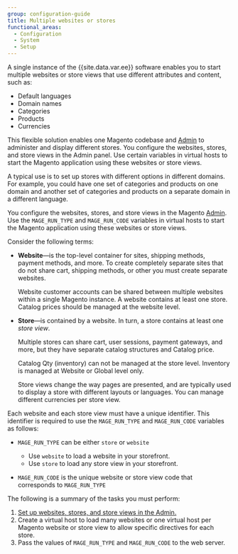 ```yaml
---
group: configuration-guide
title: Multiple websites or stores
functional_areas:
  - Configuration
  - System
  - Setup
---
```


A single instance of the {{site.data.var.ee}} software enables you to start multiple websites or store views that use different attributes and content, such as:

-  Default languages
-  Domain names
-  Categories
-  Products
-  Currencies

This flexible solution enables one Magento codebase and [Admin](https://glossary.magento.com/magento-admin) to administer and display different stores. You configure the websites, stores, and store views in the Admin panel. Use certain variables in virtual hosts to start the Magento application using these websites or store views.

A typical use is to set up stores with different options in different domains. For example, you could have one set of categories and products on one domain and another set of categories and products on a separate domain in a different language.

You configure the websites, stores, and store views in the Magento [Admin](https://glossary.magento.com/admin). Use the `MAGE_RUN_TYPE` and `MAGE_RUN_CODE` variables in virtual hosts to start the Magento application using these websites or store views.

Consider the following terms:

-  **Website**—is the top-level container for sites, shipping methods, payment methods, and more. To create completely separate sites that do not share cart, shipping methods, or other you must create separate websites.

   Website customer accounts can be shared between multiple websites within a single Magento instance. A website contains at least one store. Catalog prices should be managed at the website level.

-  **Store**—is contained by a website. In turn, a store contains at least one *store view*.

   Multiple stores can share cart, user sessions, payment gateways, and more, but they have separate catalog structures and Catalog price.

   Catalog Qty (inventory) can not be managed at the store level. Inventory is managed at Website or Global level only.

   Store views change the way pages are presented, and are typically used to display a store with different layouts or languages. You can manage different currencies per store view.

Each website and each store view must have a unique identifier. This identifier is required to use the `MAGE_RUN_TYPE` and `MAGE_RUN_CODE` variables as follows:

-  `MAGE_RUN_TYPE` can be either `store` or `website`

   -  Use `website` to load a website in your storefront.
   -  Use `store` to load any store view in your storefront.

-  `MAGE_RUN_CODE` is the unique website or store view code that corresponds to `MAGE_RUN_TYPE`

The following is a summary of the tasks you must perform:

1. [Set up websites, stores, and store views in the Admin.]({{page.baseurl}}/config-guide/multi-site/ms_websites.html)
1. Create a virtual host to load many websites or one virtual host per Magento website or store view to allow specific directives for each store.
1. Pass the values of `MAGE_RUN_TYPE` and `MAGE_RUN_CODE` to the web server.
